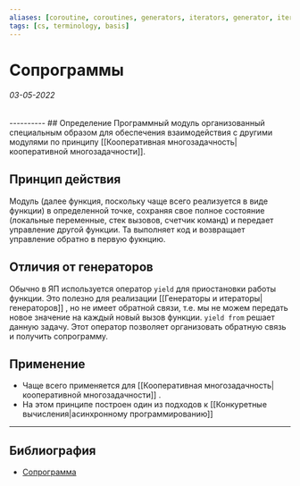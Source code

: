 ```yaml
---
aliases: [coroutine, coroutines, generators, iterators, generator, iterator]
tags: [cs, terminology, basis]
---
```

# Сопрограммы
<h6>03-05-2022</h6>
----------
## Определение
Программный модуль организованный специальным образом для обеспечения взаимодействия с другими модулями по принципу [[Кооперативная многозадачность|кооперативной многозадачности]]. 


## Принцип действия
Модуль (далее функция, поскольку чаще всего реализуется в виде функции) в определенной точке, сохраняя свое полное состояние (локальные переменные, стек вызовов, счетчик команд) и передает управление другой функции. Та выполняет код и возвращает управление обратно в первую фукнцию.

## Отличия от генераторов
Обычно в ЯП используется оператор ```yield``` для приостановки работы функции. Это полезно для реализации [[Генераторы и итераторы|генераторов]] , но не имеет обратной связи, т.е. мы не можем передать новое значение на каждый новый вызов функции. ```yield from``` решает данную задачу. Этот оператор позволяет организовать обратную связь и получить сопрограмму.
 


## Применение
- Чаще всего применяется для [[Кооперативная многозадачность|кооперативной многозадачности]] .
- На этом принципе построен один из подходов к [[Конкуретные вычисления|асинхронному программированию]]

---
## Библиография
- [Сопрограмма](https://ru.wikipedia.org/wiki/%D0%A1%D0%BE%D0%BF%D1%80%D0%BE%D0%B3%D1%80%D0%B0%D0%BC%D0%BC%D0%B0)
